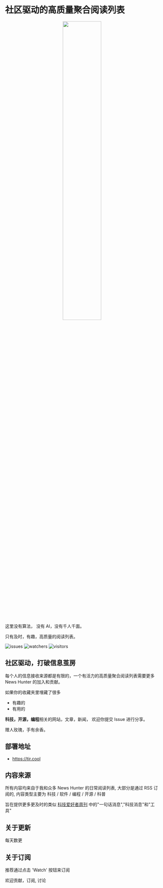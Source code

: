 # 社区驱动的高质量聚合阅读列表

<p align="center"><img src="https://todayiread.vercel.app/tir_logo.png" width="50%" /></p>

这里没有算法， 没有 AI，没有千人千面。

只有及时，有趣，高质量的阅读列表。

![issues](https://badgen.net/github/issues/jwenjian/reading-list) ![watchers](https://badgen.net/github/watchers/jwenjian/reading-list) ![visitors](https://visitor-badge.glitch.me/badge?page_id=jwenjian.readling-list)

## 社区驱动，打破信息茧房

每个人的信息接收来源都是有限的，一个有活力的高质量聚合阅读列表需要更多 News Hunter 的加入和贡献。

如果你的收藏夹里埋藏了很多

- 有趣的
- 有用的

**科技，开源，编程**相关的网站，文章，新闻， 欢迎你提交 Issue 进行分享。

赠人玫瑰，手有余香。

## 部署地址

- https://tir.cool

## 内容来源

所有内容均来自于我和众多 News Hunter 的日常阅读列表, 大部分是通过 RSS 订阅的, 内容类型主要为 科技 / 软件 / 编程 / 开源 / 科普

旨在提供更多更及时的类似 [科技爱好者周刊](https://github.com/ruanyf/weekly) 中的"一句话消息","科技消息"和"工具"

## 关于更新

每天数更

## 关于订阅

推荐通过点击 'Watch' 按钮来订阅

欢迎贡献，订阅, 讨论

